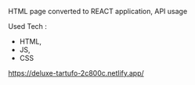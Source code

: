 HTML page converted to REACT application, API usage

Used Tech :

- HTML,
- JS,
- CSS

https://deluxe-tartufo-2c800c.netlify.app/
